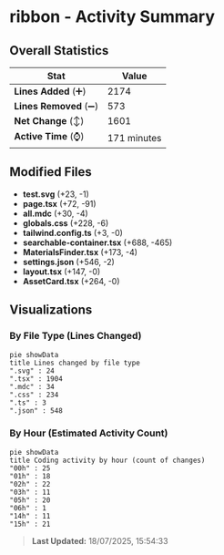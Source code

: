 # ribbon - Activity Summary 

## Overall Statistics

| Stat                   | Value                                                             |
| ---------------------- | ----------------------------------------------------------------- |
| **Lines Added** (➕)   | 2174                                          |
| **Lines Removed** (➖) | 573                                        |
| **Net Change** (↕)    | 1601                |
| **Active Time** (⌚)   | 171 minutes |


## Modified Files
- **test.svg** (+23, -1)
- **page.tsx** (+72, -91)
- **all.mdc** (+30, -4)
- **globals.css** (+228, -6)
- **tailwind.config.ts** (+3, -0)
- **searchable-container.tsx** (+688, -465)
- **MaterialsFinder.tsx** (+173, -4)
- **settings.json** (+546, -2)
- **layout.tsx** (+147, -0)
- **AssetCard.tsx** (+264, -0)

## Visualizations

### By File Type (Lines Changed)

```mermaid
pie showData
title Lines changed by file type
".svg" : 24
".tsx" : 1904
".mdc" : 34
".css" : 234
".ts" : 3
".json" : 548
```

### By Hour (Estimated Activity Count)

```mermaid
pie showData
title Coding activity by hour (count of changes)
"00h" : 25
"01h" : 18
"02h" : 22
"03h" : 11
"05h" : 20
"06h" : 1
"14h" : 11
"15h" : 21
```


> **Last Updated:** 18/07/2025, 15:54:33